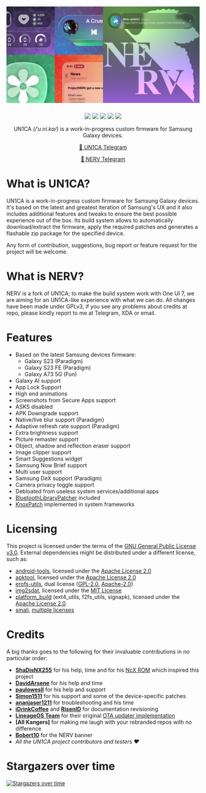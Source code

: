 <h1 align="center">
  <img loading="lazy" src="readme-res/banner.png"/>
</h1>
<p align="center">
  <a href="https://github.com/yagzie/NERV/blob/paradigm/LICENSE"><img loading="lazy" src="https://img.shields.io/github/license/yagzie/NERV?style=for-the-badge&logo=github"/></a>
  <a href="https://github.com/yagzie/NERV/commits/paradigm"><img loading="lazy" src="https://img.shields.io/github/last-commit/yagzie/NERV/paradigm?style=for-the-badge"/></a>
  <a href="https://github.com/yagzie/NERV/stargazers"><img loading="lazy" src="https://img.shields.io/github/stars/yagzie/NERV?style=for-the-badge"/></a>
  <a href="https://github.com/yagzie/NERV/graphs/contributors"><img loading="lazy" src="https://img.shields.io/github/contributors/yagzie/NERV?style=for-the-badge"/></a>
  <a href="https://github.com/yagzie/NERV/actions/workflows/build.yml"><img loading="lazy" src="https://img.shields.io/github/actions/workflow/status/yagzie/NERV/build.yml?style=for-the-badge"/></a>
</p>
<p align="center">UN1CA <i>(/ˈu.ni.ka/)</i> is a work-in-progress custom firmware for Samsung Galaxy devices.</p>

<p align="center">
  <a href="https://t.me/unicarom">💬 UN1CA Telegram</a>
</p>

<p align="center">
  <a href="https://t.me/SE_NERV">💬 NERV Telegram</a>
</p>

# What is UN1CA?
UN1CA is a work-in-progress custom firmware for Samsung Galaxy devices. It's based on the latest and greatest iteration of Samsung's UX and it also includes additional features and tweaks to ensure the best possible experience out of the box.
Its build system allows to automatically download/extract the firmware, apply the required patches and generates a flashable zip package for the specified device.

Any form of contribution, suggestions, bug report or feature request for the project will be welcome.

# What is NERV?
NERV is a fork of UN1CA; to make the build system work with One UI 7, we are aiming for an UN1CA-like experience with what we can do. All changes have been made under GPLv3, if you see any problems about credits at repo, please kindly report to me at Telegram, XDA or email. 

# Features
- Based on the latest Samsung devices firmware:
  - Galaxy S23 (Paradigm)
  - Galaxy S23 FE (Paradigm)
  - Galaxy A73 5G (Fun)
- Galaxy AI support
- App Lock Support
- High end animations
- Screenshots from Secure Apps support
- ASKS disabled 
- APK Downgrade support
- Native/live blur support (Paradigm)
- Adaptive refresh rate support (Paradigm)
- Extra brightness support
- Picture remaster support
- Object, shadow and reflection eraser support
- Image clipper support
- Smart Suggestions widget
- Samsung Now Brief support
- Multi user support
- Samsung DeX support (Paradigm)
- Camera privacy toggle support
- Debloated from useless system services/additional apps
- [BluetoothLibraryPatcher](https://github.com/3arthur6/BluetoothLibraryPatcher) included
- [KnoxPatch](https://github.com/salvogiangri/KnoxPatch) implemented in system frameworks

# Licensing
This project is licensed under the terms of the [GNU General Public License v3.0](LICENSE). External dependencies might be distributed under a different license, such as:
- [android-tools](https://github.com/nmeum/android-tools), licensed under the [Apache License 2.0](https://github.com/nmeum/android-tools/blob/master/LICENSE)
- [apktool](https://github.com/iBotPeaches/Apktool), licensed under the [Apache License 2.0](https://github.com/iBotPeaches/Apktool/blob/master/LICENSE.md)
- [erofs-utils](https://github.com/sekaiacg/erofs-utils/), dual license ([GPL-2.0](https://github.com/sekaiacg/erofs-utils/blob/dev/LICENSES/GPL-2.0), [Apache-2.0](https://github.com/sekaiacg/erofs-utils/blob/dev/LICENSES/Apache-2.0))
- [img2sdat](https://github.com/xpirt/img2sdat), licensed under the [MIT License](https://github.com/xpirt/img2sdat/blob/master/LICENSE)
- [platform_build](https://android.googlesource.com/platform/build/) (ext4_utils, f2fs_utils, signapk), licensed under the [Apache License 2.0](https://source.android.com/docs/setup/about/licenses)
- [smali](https://github.com/google/smali), [multiple licenses](https://github.com/google/smali/blob/main/third_party/NOTICE)

# Credits
A big thanks goes to the following for their invaluable contributions in no particular order:
- **[ShaDisNX255](https://github.com/ShaDisNX255)** for his help, time and for his [NcX ROM](https://github.com/ShaDisNX255/NcX_Stock) which inspired this project
- **[DavidArsene](https://github.com/DavidArsene)** for his help and time
- **[paulowesll](https://github.com/paulowesll)** for his help and support
- **[Simon1511](https://github.com/Simon1511)** for his support and some of the device-specific patches
- **[ananjaser1211](https://github.com/ananjaser1211)** for troubleshooting and his time
- **[iDrinkCoffee](https://github.com/iDrinkCoffee-TG)** and **[RisenID](https://github.com/RisenID)** for documentation revisioning
- **[LineageOS Team](https://www.lineageos.org/)** for their original [OTA updater implementation](https://github.com/LineageOS/android_packages_apps_Updater)
- **[All Kangers]** for making me laugh with your rebranded repos with no difference
- **[Bobert10](https://t.me/bobert10)** for the NERV banner
- *All the UN1CA project contributors and testers ❤️*

# Stargazers over time
[![Stargazers over time](https://starchart.cc/yagzie/NERV.svg)](https://starchart.cc/yagzie/NERV)
